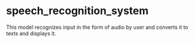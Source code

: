 # speech_recognition_system
This model recognizes input in the form of audio by user and converts it to texts and displays it. 
